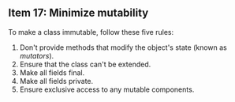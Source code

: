 ## Item 17: Minimize mutability

To make a class immutable, follow these five rules:

1. Don't provide methods that modify the object's state (known as *mutators*).
2. Ensure that the class can't be extended.
3. Make all fields final.
4. Make all fields private.
5. Ensure exclusive access to any mutable components.
